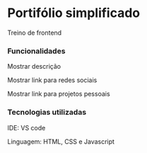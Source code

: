 <!DOCTYPE html>

<html>
  
<head>
  
<meta charset="UTF-8"/>

</head>

<body>
<h1>Portifólio simplificado</h1>
<p>Treino de frontend</p>

<h3>Funcionalidades</h3> 
<p>Mostrar descrição</p>
<p>Mostrar link para redes sociais</p>
<p>Mostrar link para projetos pessoais</p>
 
<h3>Tecnologias utilizadas</h3> 
<p>IDE: VS code</p>
<p>Linguagem: HTML, CSS e Javascript</p>
   
</body>

</html>
